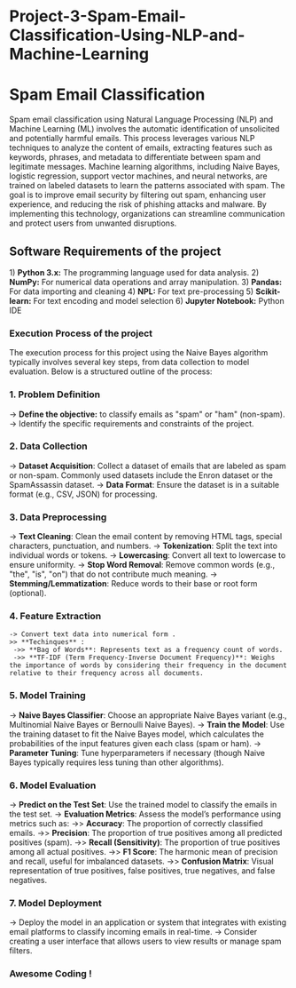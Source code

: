 # Project-3-Spam-Email-Classification-Using-NLP-and-Machine-Learning

<h1>Spam Email Classification</h1>

<p> Spam email classification using Natural Language Processing (NLP) and Machine Learning (ML) involves the automatic identification of unsolicited and potentially harmful emails. This process leverages various NLP techniques to analyze the content of emails, extracting features such as keywords, phrases, and metadata to differentiate between spam and legitimate messages. Machine learning algorithms, including Naive Bayes, logistic regression, support vector machines, and neural networks, are trained on labeled datasets to learn the patterns associated with spam. The goal is to improve email security by filtering out spam, enhancing user experience, and reducing the risk of phishing attacks and malware. By implementing this technology, organizations can streamline communication and protect users from unwanted disruptions. </p>

<h2>Software Requirements of the project</h2>

<p>
1) <b>Python 3.x:</b> The programming language used for data analysis.
2) <b>NumPy:</b> For numerical data operations and array manipulation.
3) <b>Pandas:</b> For data importing and cleaning
4) <b>NPL:</b> For text pre-processing
5) <b>Scikit-learn:</b> For text encoding and model selection
6) <b>Jupyter Notebook:</b> Python IDE
</p>

<h3>Execution Process of the project</h3>

<p>
The execution process for this project using the Naive Bayes algorithm typically involves several key steps, from data collection to model evaluation. Below is a structured outline of the process:

### 1. Problem Definition
   -> **Define the objective:** to classify emails as "spam" or "ham" (non-spam).
   -> Identify the specific requirements and constraints of the project.

### 2. Data Collection
   -> **Dataset Acquisition**: Collect a dataset of emails that are labeled as spam or non-spam. Commonly used datasets include the Enron dataset or the SpamAssassin dataset.
   -> **Data Format**: Ensure the dataset is in a suitable format (e.g., CSV, JSON) for processing.

### 3. **Data Preprocessing**
   -> **Text Cleaning**: Clean the email content by removing HTML tags, special characters, punctuation, and numbers.
   -> **Tokenization**: Split the text into individual words or tokens.
   -> **Lowercasing**: Convert all text to lowercase to ensure uniformity.
   -> **Stop Word Removal**: Remove common words (e.g., "the", "is", "on") that do not contribute much meaning.
   -> **Stemming/Lemmatization**: Reduce words to their base or root form (optional).

### 4. **Feature Extraction**
    -> Convert text data into numerical form .
    >> **Techinques** :
     ->> **Bag of Words**: Represents text as a frequency count of words.
     ->> **TF-IDF (Term Frequency-Inverse Document Frequency)**: Weighs the importance of words by considering their frequency in the document relative to their frequency across all documents.

### 5. **Model Training**
   -> **Naive Bayes Classifier**: Choose an appropriate Naive Bayes variant (e.g., Multinomial Naive Bayes or Bernoulli Naive Bayes).
   -> **Train the Model**: Use the training dataset to fit the Naive Bayes model, which calculates the probabilities of the input features given each class (spam or ham).
   -> **Parameter Tuning**: Tune hyperparameters if necessary (though Naive Bayes typically requires less tuning than other algorithms).

### 6. **Model Evaluation**
   -> **Predict on the Test Set**: Use the trained model to classify the emails in the test set.
   -> **Evaluation Metrics**: Assess the model’s performance using metrics such as:
     ->> **Accuracy**: The proportion of correctly classified emails.
     ->> **Precision**: The proportion of true positives among all predicted positives (spam).
     ->> **Recall (Sensitivity)**: The proportion of true positives among all actual positives.
     ->> **F1 Score**: The harmonic mean of precision and recall, useful for imbalanced datasets.
     ->> **Confusion Matrix**: Visual representation of true positives, false positives, true negatives, and false negatives.

### 7. **Model Deployment**
   -> Deploy the model in an application or system that integrates with existing email platforms to classify incoming emails in real-time.
   -> Consider creating a user interface that allows users to view results or manage spam filters.
   </p>


   ### Awesome Coding ! 
